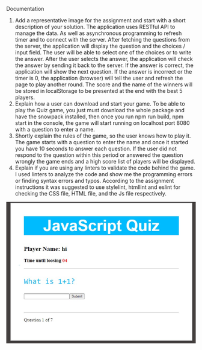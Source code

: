 Documentation

1.	Add a representative image for the assignment and start with a short description of your solution.
The application uses RESTful API to manage the data. As well as asynchronous programming to refresh timer and to connect with the server. After fetching the questions from the server, the application will display the question and the choices / input field. The user will be able to select one of the choices or to write the answer. After the user selects the answer, the application will check the answer by sending it back to the server. If the answer is correct, the application will show the next question. If the answer is incorrect or the timer is 0, the application (browser) will tell the user and refresh the page to play another round. The score and the name of the winners will be stored in localStorage to be presented at the end with the best 5 players.
2.	Explain how a user can download and start your game.
To be able to play the Quiz game, you just must download the whole package and have the snowpack installed, then once you run npm run build, npm start in the console, the game will start running on localhost port 8080 with a question to enter a name.
3. Shortly explain the rules of the game, so the user knows how to play it.
The game starts with a question to enter the name and once it started you have 10 seconds to answer each question. If the user did not respond to the question within this period or answered the question wrongly the game ends and a high score list of players will be displayed.
4. Explain if you are using any linters to validate the code behind the game.
I used linters to analyze the code and show me the programming errors or finding syntax errors and typos. According to the assignment instructions it was suggested to use stylelint, htmllint and eslint for checking the CSS file, HTML file, and the Js file respectively. 


![](public/image/rep.jpg "Representative image")
